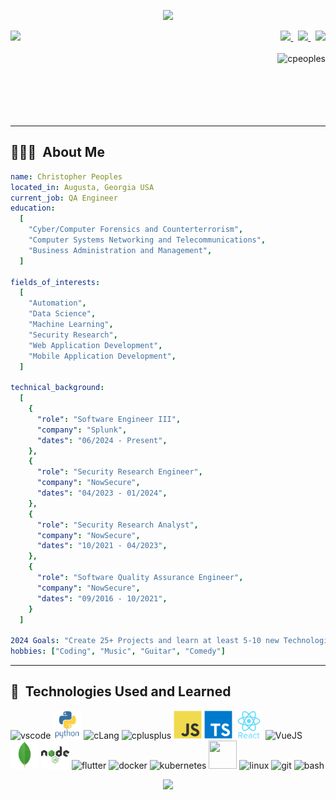 <p align="center">
  <img src="https://capsule-render.vercel.app/api?type=waving&color=gradient&text=Hello!%20👋&height=100&section=header"/>
</p>
<img align="left" src="https://github-readme-stats.vercel.app/api/top-langs/?username=cpeoples&layout=compact&theme=transparent&hide_border=true">
<div align="right">
  <a href="https://linkedin.com/in/chrispeoples">
  <img height="50" src="https://raw.githubusercontent.com/gauravghongde/social-icons/9d939e1c5b7ea4a24ac39c3e4631970c0aa1b920/SVG/Color/LinkedIN.svg"/>
  </a>
  &nbsp;
  <a href="https://cpeoples.github.io">
  <img height="50" src="https://raw.githubusercontent.com/gauravghongde/social-icons/9d939e1c5b7ea4a24ac39c3e4631970c0aa1b920/SVG/Color/Github.svg"/>
  </a>
  &nbsp;
  <a href="https://gitlab.com/cpeoples">
  <img height="45" src="https://images.ctfassets.net/xz1dnu24egyd/3FbNmZRES38q2Sk2EcoT7a/a290dc207a67cf779fc7c2456b177e9f/press-kit-icon.svg"/>
  </a>
  <br/>
  <br/>
  <img src="https://komarev.com/ghpvc/?username=cpeoples&label=Profile%20views&color=lightgrey&style=plastic" alt="cpeoples"/>
</div>

<br/>
<br/>
<br/>
<br/>
<br/>

---

<h2> 👨🏻‍💻 &nbsp;About Me</h2>

```yaml
name: Christopher Peoples
located_in: Augusta, Georgia USA
current_job: QA Engineer
education:
  [
    "Cyber/Computer Forensics and Counterterrorism",
    "Computer Systems Networking and Telecommunications",
    "Business Administration and Management",
  ]

fields_of_interests:
  [
    "Automation",
    "Data Science",
    "Machine Learning",
    "Security Research",
    "Web Application Development",
    "Mobile Application Development",
  ]
 
technical_background:
  [
    {
      "role": "Software Engineer III",
      "company": "Splunk",
      "dates": "06/2024 - Present",
    },
    {
      "role": "Security Research Engineer",
      "company": "NowSecure",
      "dates": "04/2023 - 01/2024",
    },
    {
      "role": "Security Research Analyst",
      "company": "NowSecure",
      "dates": "10/2021 - 04/2023",
    },
    {
      "role": "Software Quality Assurance Engineer",
      "company": "NowSecure",
      "dates": "09/2016 - 10/2021",
    }
  ]
  
2024 Goals: "Create 25+ Projects and learn at least 5-10 new Technologies"
hobbies: ["Coding", "Music", "Guitar", "Comedy"]
```
  
---  
  
<h2> 🚀 &nbsp;Technologies Used and Learned</h2>
<p align="left">
  <picture>
    <img src="https://cdn.jsdelivr.net/gh/devicons/devicon/icons/vscode/vscode-original.svg" alt="vscode" width="45" height="45"/>
  </picture>
  <picture>
    <img src="https://raw.githubusercontent.com/devicons/devicon/master/icons/python/python-original-wordmark.svg" alt="python" width="45" height="45"/>
  </picture>
  <picture>
    <img src="https://cdn.jsdelivr.net/gh/devicons/devicon/icons/c/c-original.svg" alt="cLang" width="45" height="45"/>
  </picture>
  <picture>
    <img src="https://cdn.jsdelivr.net/gh/devicons/devicon/icons/cplusplus/cplusplus-original.svg" alt="cplusplus" width="45" height="45"/>
  </picture>
  <picture>
    <img src="https://raw.githubusercontent.com/devicons/devicon/master/icons/javascript/javascript-original.svg" alt="javascript" width="45" height="45" />
  </picture>
  <picture>
    <img src="https://raw.githubusercontent.com/devicons/devicon/master/icons/typescript/typescript-original.svg" alt="typescript" width="45" height="45" />
  </picture>
  <picture>
    <img src="https://raw.githubusercontent.com/devicons/devicon/master/icons/react/react-original-wordmark.svg" alt="react" width="45" height="45" />
  </picture>
  <picture>
    <img src="https://cdn.jsdelivr.net/gh/devicons/devicon/icons/vuejs/vuejs-original-wordmark.svg" alt="VueJS" width="45" height="45"/>
  </picture>
  <picture>
    <img src="https://raw.githubusercontent.com/devicons/devicon/master/icons/mongodb/mongodb-original.svg" alt="mongodb" width="45" height="45" />
  </picture>
  <picture>
    <img src="https://raw.githubusercontent.com/devicons/devicon/master/icons/nodejs/nodejs-original-wordmark.svg" alt="nodejs" width="45" height="45" />
  </picture>
  <picture>
    <img src="https://cdn.jsdelivr.net/gh/devicons/devicon/icons/flutter/flutter-original.svg" alt="flutter" width="45" height="45"/>
  </picture>
  <picture>
    <img src="https://cdn.jsdelivr.net/gh/devicons/devicon/icons/docker/docker-original.svg" alt="docker" width="45" height="45"/>
  </picture>
  <picture>
    <img src="https://cdn.jsdelivr.net/gh/devicons/devicon/icons/kubernetes/kubernetes-plain.svg" alt="kubernetes" width="45" height="45"/>
  </picture>
  <picture>
    <img src="https://cdn.jsdelivr.net/gh/devicons/devicon/icons/amazonwebservices/amazonwebservices-plain-wordmark.svg" width="45" height="45"/>
  </picture>
  <picture>
    <img src="https://cdn.jsdelivr.net/gh/devicons/devicon/icons/linux/linux-original.svg" alt="linux" width="45" height="45"/>
  </picture>
  <picture>
    <img src="https://cdn.jsdelivr.net/gh/devicons/devicon/icons/git/git-original.svg" alt="git" width="45" height="45"/>
  </picture>
  <picture>
    <img src="https://cdn.jsdelivr.net/gh/devicons/devicon/icons/bash/bash-original.svg" alt="bash" width="45" height="45"/>
  </picture>
</p>

<p align="center">
  <img src="https://capsule-render.vercel.app/api?type=waving&color=gradient&height=100&section=footer"/>
</p>
